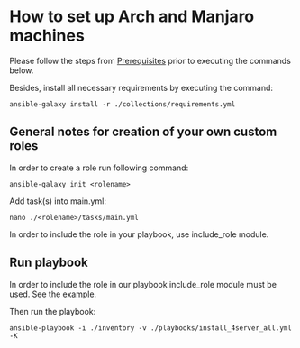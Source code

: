 # How to set up Arch and Manjaro machines

Please follow the steps from [Prerequisites](../README.md#prerequisites) prior to executing the commands below.

Besides, install all necessary requirements by executing the command:
```
ansible-galaxy install -r ./collections/requirements.yml
```

## General notes for creation of your own custom roles

In order to create a role run following command:
```
ansible-galaxy init <rolename>
```
Add task(s) into main.yml:
```
nano ./<rolename>/tasks/main.yml
```
In order to include the role in your playbook, use include_role module.

## Run playbook

In order to include the role in our playbook include_role module must be used. 
See the [example](./playbooks/install_4server_all.yml).

Then run the playbook:
```
ansible-playbook -i ./inventory -v ./playbooks/install_4server_all.yml -K
```